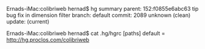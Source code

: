 Ernads-iMac:colibriweb hernad$ hg summary
parent: 152:f0855e6abc63 tip
 bug fix in dimension filter
branch: default
commit: 2089 unknown (clean)
update: (current)

Ernads-iMac:colibriweb hernad$ cat .hg/hgrc 
[paths]
default = http://hg.proclos.com/colibriweb
